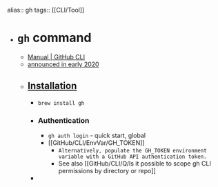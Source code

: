alias:: gh
tags:: [[CLI/Tool]]

- # `gh` command
	- [Manual | GitHub CLI](https://cli.github.com/manual/)
	- [announced in early 2020](https://github.blog/2020-02-12-supercharge-your-command-line-experience-github-cli-is-now-in-beta/)
	- ## [Installation](https://github.com/cli/cli#installation)
		- `brew install gh`
		- ### Authentication
			- `gh auth login` - quick start, global
			- [[GitHub/CLI/EnvVar/GH_TOKEN]]
				- `Alternatively, populate the GH_TOKEN environment variable with a GitHub API authentication token.`
				- See also [[GitHub/CLI/Q/Is it possible to scope gh CLI permissions by directory or repo]]
		-
